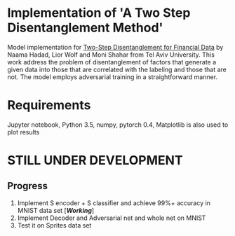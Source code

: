 # Implementation of 'A Two Step Disentanglement Method'
Model implementation for [Two-Step Disentanglement for Financial Data](https://arxiv.org/abs/1709.00199) by Naama Hadad, Lior Wolf and Moni Shahar from Tel Aviv University. This work address the problem of disentanglement of factors that generate a given data into those that are correlated with the labeling and those that are not. The model employs adversarial training in a straightforward manner.


# Requirements
Jupyter notebook, Python 3.5, numpy, pytorch 0.4, Matplotlib is also used to plot results

# STILL UNDER DEVELOPMENT
## Progress
1. Implement S encoder + S classifier and achieve 99%+ accuracy in MNIST data set [***Working***]
2. Implement Decoder and Adversarial net and whole net on MNIST
3. Test it on Sprites data set 

